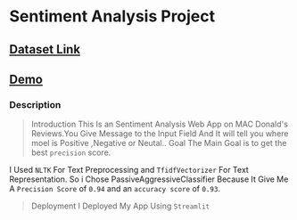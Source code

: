 # **Sentiment Analysis Project**
## [Dataset Link](https://www.kaggle.com/datasets/nelgiriyewithana/mcdonalds-store-reviews)

## [Demo](https://sentimentanalysis-6nentmismt7uffgublowrq.streamlit.app/)

### **Description**
> Introduction
This Is an Sentiment Analysis Web App on MAC Donald's Reviews.You Give Message to the Input Field And It will tell you where moel is Positive ,Negative or Neutal..
> Goal
The Main Goal is to get the best `precision` score.

I Used `NLTK` For Text Preprocessing and `TfidfVectorizer` For Text Representation.
So i Chose PassiveAggressiveClassifier Because It Give Me A `Precision Score` of `0.94` and an `accuracy score` of `0.93`.

>Deployment
I Deployed My App Using `Streamlit`
